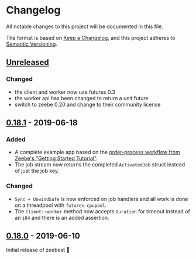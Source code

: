# Changelog
All notable changes to this project will be documented in this file.

The format is based on [Keep a Changelog](https://keepachangelog.com/en/1.0.0/),
and this project adheres to [Semantic Versioning](https://semver.org/spec/v2.0.0.html).

## [Unreleased]
### Changed
- the client and worker now use futures 0.3
- the worker api has been changed to return a unit future
- switch to zeebe 0.20 and change to their community license

## [0.18.1] - 2019-06-18
### Added
- A complete example app based on the [order-process workflow from Zeebe's "Getting Started Tutorial"][order_process].
- The job stream now returns the completed `ActivatedJob` struct instead of just the job key. 
### Changed
- `Sync + UnwindSafe` is now enforced on job handlers and all work is done on a threadpool with `futures-cpupool`.
- The `Client::worker` method now accepts `Duration` for timeout instead of an `i64` and there is an added assertion.

## [0.18.0] - 2019-06-10
Initial release of zeebest 🥏

[Unreleased]: https://github.com/xmclark/zeebest/compare/v1.18.0...HEAD
[0.18.1]: https://github.com/xmclark/zeebest/compare//v0.18.0..v0.18.1
[0.18.0]: https://github.com/xmclark/zeebest/releases/tag/v0.18.0

[order_process]: https://docs.zeebe.io/getting-started/README.html
